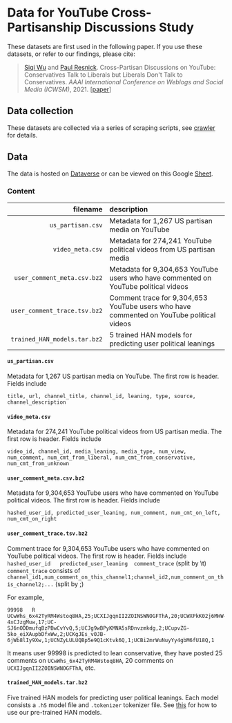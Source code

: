 # Data for YouTube Cross-Partisanship Discussions Study

These datasets are first used in the following paper.
If you use these datasets, or refer to our findings, please cite:
> [Siqi Wu](https://avalanchesiqi.github.io/) and [Paul Resnick](https://www.si.umich.edu/people/paul-resnick). Cross-Partisan Discussions on YouTube: Conservatives Talk to Liberals but Liberals Don't Talk to Conservatives. *AAAI International Conference on Weblogs and Social Media (ICWSM)*, 2021. \[[paper](https://avalanchesiqi.github.io/files/icwsm2021crosstalk.pdf)\]

## Data collection
These datasets are collected via a series of scraping scripts, see [crawler](/crawler) for details.

## Data
The data is hosted on [Dataverse](https://dataverse.harvard.edu/dataset.xhtml?persistentId=doi:10.7910/DVN/KF5JC5) or can be viewed on this Google [Sheet](https://docs.google.com/spreadsheets/d/1Hl-1-ryJEM9QLHAeBztMtq_dIEvm5dad0eZ4mAP8Y4s/edit?usp=sharing).

### Content
| filename | description |
| ---: | :--- |
| `us_partisan.csv` | Metadata for 1,267 US partisan media on YouTube |
| `video_meta.csv` | Metadata for 274,241 YouTube political videos from US partisan media |
| `user_comment_meta.csv.bz2` | Metadata for 9,304,653 YouTube users who have commented on YouTube political videos |
| `user_comment_trace.tsv.bz2` | Comment trace for 9,304,653 YouTube users who have commented on YouTube political videos |
| `trained_HAN_models.tar.bz2` | 5 trained HAN models for predicting user political leanings |

#### `us_partisan.csv`
Metadata for 1,267 US partisan media on YouTube.
The first row is header.
Fields include 
```csv
title, url, channel_title, channel_id, leaning, type, source, channel_description
```

#### `video_meta.csv`
Metadata for 274,241 YouTube political videos from US partisan media.
The first row is header.
Fields include 
```csv
video_id, channel_id, media_leaning, media_type, num_view, num_comment, num_cmt_from_liberal, num_cmt_from_conservative, num_cmt_from_unknown
```

#### `user_comment_meta.csv.bz2`
Metadata for 9,304,653 YouTube users who have commented on YouTube political videos. 
The first row is header. 
Fields include 
```csv
hashed_user_id, predicted_user_leaning, num_comment, num_cmt_on_left, num_cmt_on_right
```

#### `user_comment_trace.tsv.bz2`
Comment trace for 9,304,653 YouTube users who have commented on YouTube political videos.
The first row is header.
Fields include `hashed_user_id   predicted_user_leaning  comment_trace` (split by \t)
`comment_trace` consists of 
`channel_id1,num_comment_on_this_channel1;channel_id2,num_comment_on_this_channel2;...` (split by ;)

For example, 
```tsv
99998   R       UCwWhs_6x42TyRM4Wstoq8HA,25;UCXIJgqnII2ZOINSWNOGFThA,20;UCWXPkK02j6MHW-4xCJzgMuw,17;UC-SJ6nODDmufqBzPBwCvYvQ,5;UCJg9wBPyKMNA5sRDnvzmkdg,2;UCupvZG-5ko_eiXAupbDfxWw,2;UCKgJEs_v0JB-6jWb8lIy9Xw,1;UCNZyLULUQBp5e9Q1cKtvk6Q,1;UCBi2mrWuNuyYy4gbM6fU18Q,1
```
It means user 99998 is predicted to lean conservative, they have posted 25 comments on `UCwWhs_6x42TyRM4Wstoq8HA`, 20 comments on `UCXIJgqnII2ZOINSWNOGFThA`, etc.

#### `trained_HAN_models.tar.bz2`
Five trained HAN models for predicting user political leanings.
Each model consists a `.h5` model file and `.tokenizer` tokenizer file.
See [this](/hnatt/README.md) for how to use our pre-trained HAN models.

